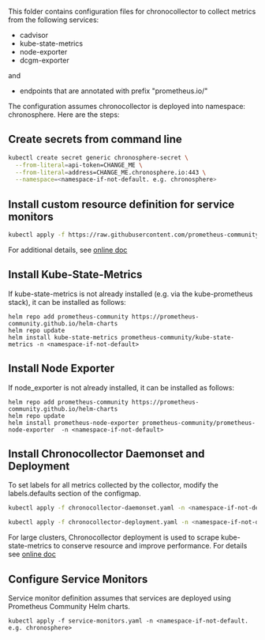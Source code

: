 This folder contains configuration files for chronocollector to collect metrics from the following services:
- cadvisor
- kube-state-metrics
- node-exporter
- dcgm-exporter

and 

- endpoints that are annotated with prefix "prometheus.io/"

The configuration assumes chronocollector is deployed into namespace: chronosphere. Here are the steps:

## Create secrets from command line
```sh
kubectl create secret generic chronosphere-secret \
  --from-literal=api-token=CHANGE_ME \
  --from-literal=address=CHANGE_ME.chronosphere.io:443 \
  --namespace=<namespace-if-not-default. e.g. chronosphere>
```

## Install custom resource definition for service monitors
```sh
kubectl apply -f https://raw.githubusercontent.com/prometheus-community/helm-charts/e46dc6360b6733299452c8fd65d304004484de79/charts/kube-prometheus-stack/crds/crd-servicemonitors.yaml
```
For additional details, see [online doc](https://docs.chronosphere.io/ingest/metrics-traces/collector/discover#servicemonitors)

## Install Kube-State-Metrics
If kube-state-metrics is not already installed (e.g. via the kube-prometheus stack), it can be installed as follows:
```
helm repo add prometheus-community https://prometheus-community.github.io/helm-charts
helm repo update
helm install kube-state-metrics prometheus-community/kube-state-metrics -n <namespace-if-not-default>
```

## Install Node Exporter
If node_exporter is not already installed, it can be installed as follows:
```
helm repo add prometheus-community https://prometheus-community.github.io/helm-charts
helm repo update
helm install prometheus-node-exporter prometheus-community/prometheus-node-exporter  -n <namespace-if-not-default>
```

## Install Chronocollector Daemonset and Deployment
To set labels for all metrics collected by the collector, modify the labels.defaults section of the configmap.
```sh
kubectl apply -f chronocollector-daemonset.yaml -n <namespace-if-not-default. e.g. chronosphere>
```

```sh
kubectl apply -f chronocollector-deployment.yaml -n <namespace-if-not-default. e.g. chronosphere>
```
For large clusters, Chronocollector deployment is used to scrape kube-state-metrics to conserve resource and improve performance. For details see [online doc](https://docs.chronosphere.io/ingest/metrics-traces/collector/discover/monitor-kubernetes#discover-and-scrape-kube-state-metrics)

## Configure Service Monitors
Service monitor definition assumes that services are deployed using Prometheus Community Helm charts.

```
kubectl apply -f service-monitors.yaml -n <namespace-if-not-default. e.g. chronosphere>
```